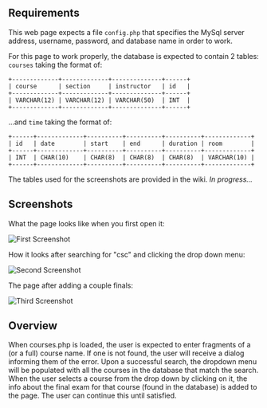 ## Requirements

This web page expects a file `config.php` that specifies the MySql server
address, username, password, and database name in order to work.

For this page to work properly, the database is expected to contain 2 tables:
`courses` taking the format of:

```
+-------------+-------------+--------------+------+
| course      | section     | instructor   | id   |
+-------------+-------------+--------------+------+
| VARCHAR(12) | VARCHAR(12) | VARCHAR(50)  | INT  |
+-------------+-------------+--------------+------+
```

...and `time` taking the format of:

```
+------+-------------+----------+----------+----------+-------------+
| id   | date        | start    | end      | duration | room        |
+------+-------------+----------+----------+----------+-------------+
| INT  | CHAR(10)    | CHAR(8)  | CHAR(8)  | CHAR(8)  | VARCHAR(10) |
+------+-------------+----------+----------+----------+-------------+
```

The tables used for the screenshots are provided in the wiki. *In progress...*


## Screenshots

What the page looks like when you first open it:

![First Screenshot](https://github.com/JSpeedie/Finals-Finder/wiki/images/Page1.png)

How it looks after searching for "csc" and clicking the drop down menu:

![Second Screenshot](https://github.com/JSpeedie/Finals-Finder/wiki/images/Page2.png)

The page after adding a couple finals:

![Third Screenshot](https://github.com/JSpeedie/Finals-Finder/wiki/images/Page3.png)


## Overview

When courses.php is loaded, the user is expected to enter fragments of a
(or a full) course name. If one is not found, the user will receive a dialog
informing them of the error. Upon a successful search, the dropdown menu
will be populated with all the courses in the database that match the search.
When the user selects a course from the drop down by clicking on it, the info
about the final exam for that course (found in the database) is added to the
page. The user can continue this until satisfied.
